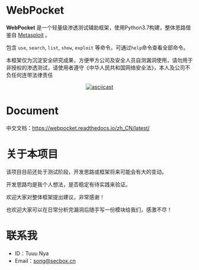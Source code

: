 # WebPocket

**WebPocket** 是一个轻量级渗透测试辅助框架，使用Python3.7构建，整体思路借鉴自 [Metasploit](https://www.metasploit.com/) 。

包含 `use`, `search`, `list`, `show`, `exploit` 等命令，可通过`help`命令查看全部命令。

本框架仅为沉淀安全研究成果，方便甲方公司及安全人员自测漏洞使用，请勿用于非授权的渗透测试，请使用者遵守《中华人民共和国网络安全法》，本人及公司不负任何连带法律责任

<center>
 
 [![asciicast](https://asciinema.org/a/Oe4dZp79yllpda95vPNit9ft5.svg)](https://asciinema.org/a/Oe4dZp79yllpda95vPNit9ft5)

</center>

# Document

中文文档：https://webpocket.readthedocs.io/zh_CN/latest/

# 关于本项目

该项目目前还处于测试阶段，开发思路或框架将来可能会有大的变动。

开发思路均是我个人想法，是否稳定有待实践来验证。

欢迎大家对整体框架提出建议，非常感谢！

也欢迎大家可以在日常分析完漏洞后随手写一份模块给我们，感激不尽！

# 联系我

 - ID：Tuuu Nya
 - Email：song@secbox.cn

